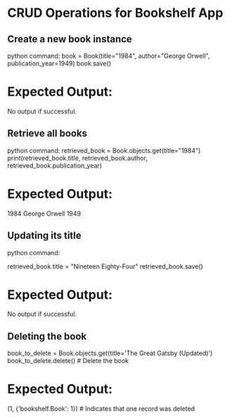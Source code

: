 # CRUD Operations for Bookshelf App

## Create a new book instance
python command:
book = Book(title="1984", author="George Orwell", publication_year=1949)
book.save()

# Expected Output:
No output if successful.

## Retrieve all books
python command: 
retrieved_book = Book.objects.get(title="1984")
print(retrieved_book.title, retrieved_book.author, retrieved_book.publication_year)

# Expected Output:
1984 George Orwell 1949

## Updating its title
python command:

retrieved_book.title = "Nineteen Eighty-Four"
retrieved_book.save()

# Expected Output:
No output if successful.

## Deleting the book
book_to_delete = Book.objects.get(title='The Great Gatsby (Updated)')
book_to_delete.delete()  # Delete the book

# Expected Output:
(1, {'bookshelf.Book': 1})  # Indicates that one record was deleted


